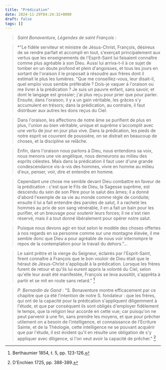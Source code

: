 ```yaml
---
title: "Prédication"
date: 2024-11-29T04:24:32+0000
draft: false
tags: []
---
```


> *Saint Bonaventure, Légendes de saint François* : 

> *"Le fidèle serviteur et ministre de Jésus-Christ, François, désireux de se rendre parfait et accompli en tout, s'exerçait principalement aux vertus que les enseignements de l'Esprit-Saint lui faisaient connaître comme plus agréable à son Dieu. Aussi lui arriva-t-il à ce sujet de tomber en un doute profond et plein d'angoisses, et tous les jours en sortant de l'oraison il le proposait à résoudre aux frères dont il estimait le plus les lumières. "Que me conseillez-vous, leur disait-il, quel emploi vous semble préférable ? Dois-je vaquer à l'oraison ou me livrer à la prédication ? Je suis un pauvre enfant, sans savoir, et dont le langage est grossier; j'ai plus reçu pour prier que pour parler. Ensuite, dans l'oraison, il y a un gain véritable, les grâces s'y accumulent en trésors; dans la prédication, au contraire, il faut distribuer aux autres les dons reçus du Ciel. 

> Dans l'oraison, les affections de notre âme se purifient de plus en plus, l'union au bien véritable, unique et suprême s'accomplit avec une vertu de jour en jour plus vive. Dans la prédication, les pieds de notre esprit se couvrent de poussière, on se distrait en beaucoup de choses, et la discipline se relâche. 

> Enfin, dans l'oraison nous parlons à Dieu, nous entendons sa voix, nous menons une vie angélique, nous demeurons au milieu des esprits célestes. Mais dans la prédication il faut user d'une grande condescendance vis-à-vis des hommes, vivre en homme au milieu d'eux, penser, voir, dire et entendre en homme.

> Cependant une chose me semble devant Dieu combattre en faveur de la prédication : c'est que le Fils de Dieu, la Sagesse suprême, est descendu du sein de son Père pour le salut des âmes; il a donné d'abord l'exemple de sa vie au monde comme règle de conduite; ensuite il lui a fait entendre des paroles de salut, il a racheté les hommes au prix de son sang vénérable, il en a fait un bain pour les purifier, et un breuvage pour soutenir leurs forces; il ne s'est rien réservé, mais il a tout donné libéralement pour opérer notre salut.

> Puisque nous devons agir en tout selon le modèle des choses offertes à nos regards en sa personne comme sur une montagne élevée, il me semble donc que Dieu a pour agréable de nous voir interrompre le repos de la contemplation pour le travail du dehors."...

> Le saint prêtre et la vierge du Seigneur, éclairés par l'Esprit-Saint, firent connaître à François que le bon vouloir de Dieu était que le héraut de Jésus-Christ s'appliquât à la prédication. Lorsque les frères furent de retour et qu'ils lui eurent appris la volonté du Ciel, selon qu'elle leur avait été manifestée, François se leva aussitôt, s'apprêta à partir et se mit en route sans retard." [^1]

[^1]: Berthaumier 1854, t. 5, pp. 123-126.  

> *P. Bernardin de Gand* : "S. Bonaventure montre efficacement par ce chapitre que ça été l'intention de notre S. fondateur : que les frères, qui ont de la capacité pour la prédication s'appliquent diligemment à l'étude, et que par conséquent ils sont obligés d'employer fidèlement le temps, que la religion leur accorde en cette vue; car puisqu'on ne peut parvenir à une fin, sans prendre les moyens, et que pour prêcher utilement on a besoin de l'intelligence, et connaissance de l'Ecriture Sainte, et de la Théologie, cette intelligence ne se pouvant acquérir que par l'étude, il est évident qu'il en résulte une obligation de s'y appliquer avec diligence, si l'on veut avoir la capacité de prêcher." [^2]

[^2]: D'Enchien 1725, pp. 388-389.

